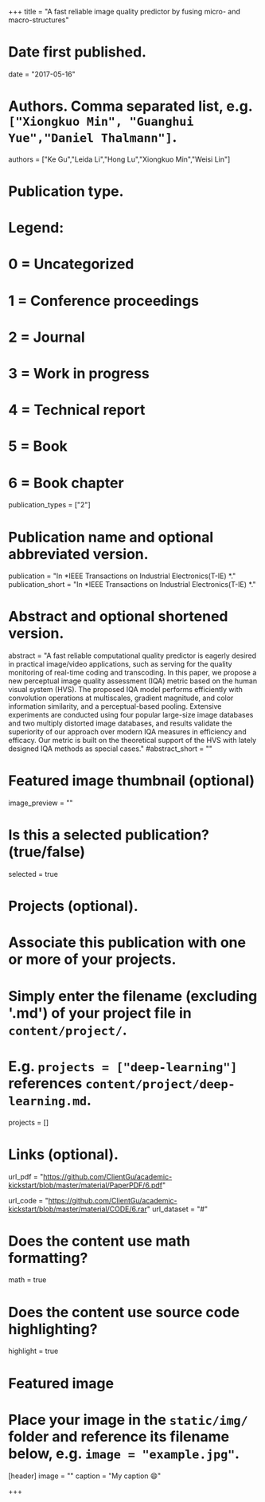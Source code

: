 +++
title = "A fast reliable image quality predictor by fusing micro- and macro-structures"

# Date first published.
date = "2017-05-16"

# Authors. Comma separated list, e.g. `["Xiongkuo Min", "Guanghui Yue","Daniel Thalmann"]`.
authors = ["Ke Gu","Leida Li","Hong Lu","Xiongkuo Min","Weisi Lin"]
# Publication type.
# Legend:
# 0 = Uncategorized
# 1 = Conference proceedings
# 2 = Journal
# 3 = Work in progress
# 4 = Technical report
# 5 = Book
# 6 = Book chapter
publication_types = ["2"]

# Publication name and optional abbreviated version.
publication = "In *IEEE Transactions on Industrial Electronics(T-IE) *."
publication_short = "In *IEEE Transactions on Industrial Electronics(T-IE) *."

# Abstract and optional shortened version.
abstract = "A fast reliable computational quality predictor is eagerly desired in practical image/video applications, such as serving for the quality monitoring of real-time coding and transcoding. In this paper, we propose a new perceptual image quality assessment (IQA) metric based on the human visual system (HVS). The proposed IQA model performs efficiently with convolution operations at multiscales, gradient magnitude, and color information similarity, and a perceptual-based pooling. Extensive experiments are conducted using four popular large-size image databases and two multiply distorted image databases, and results validate the superiority of our approach over modern IQA measures in efficiency and efficacy. Our metric is built on the theoretical support of the HVS with lately designed IQA methods as special cases."
#abstract_short = ""

# Featured image thumbnail (optional)
image_preview = ""

# Is this a selected publication? (true/false)
selected = true

# Projects (optional).
#   Associate this publication with one or more of your projects.
#   Simply enter the filename (excluding '.md') of your project file in `content/project/`.
#   E.g. `projects = ["deep-learning"]` references `content/project/deep-learning.md`.
projects = []

# Links (optional).
url_pdf = "https://github.com/ClientGu/academic-kickstart/blob/master/material/PaperPDF/6.pdf"

url_code = "https://github.com/ClientGu/academic-kickstart/blob/master/material/CODE/6.rar"
url_dataset = "#"


# Does the content use math formatting?
math = true

# Does the content use source code highlighting?
highlight = true

# Featured image
# Place your image in the `static/img/` folder and reference its filename below, e.g. `image = "example.jpg"`.
[header]
image = ""
caption = "My caption 😄"

+++
